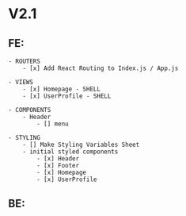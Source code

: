 # V2.1
    
## FE:
    - ROUTERS
        - [x] Add React Routing to Index.js / App.js

    - VIEWS
        - [x] Homepage - SHELL
        - [x] UserProfile - SHELL

    - COMPONENTS
        - Header
            - [] menu

    - STYLING
        - [] Make Styling Variables Sheet
        - initial styled components
            - [x] Header
            - [x] Footer
            - [x] Homepage
            - [x] UserProfile
    
## BE:
